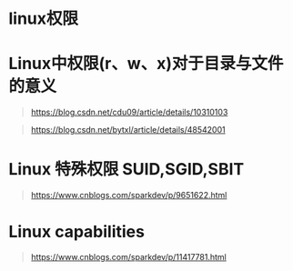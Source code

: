 # linux权限

# Linux中权限(r、w、x)对于目录与文件的意义

> https://blog.csdn.net/cdu09/article/details/10310103

> https://blog.csdn.net/bytxl/article/details/48542001

# Linux 特殊权限 SUID,SGID,SBIT

> https://www.cnblogs.com/sparkdev/p/9651622.html

# Linux capabilities

> https://www.cnblogs.com/sparkdev/p/11417781.html

